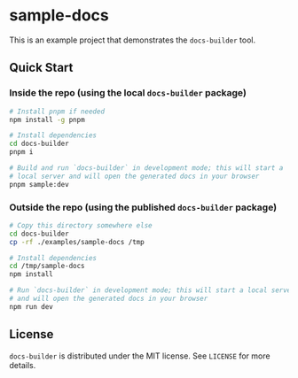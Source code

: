 # sample-docs

This is an example project that demonstrates the `docs-builder` tool.

## Quick Start

### Inside the repo (using the local `docs-builder` package)

```sh
# Install pnpm if needed
npm install -g pnpm

# Install dependencies
cd docs-builder
pnpm i

# Build and run `docs-builder` in development mode; this will start a
# local server and will open the generated docs in your browser
pnpm sample:dev
```

### Outside the repo (using the published `docs-builder` package)

```sh
# Copy this directory somewhere else
cd docs-builder
cp -rf ./examples/sample-docs /tmp

# Install dependencies
cd /tmp/sample-docs
npm install

# Run `docs-builder` in development mode; this will start a local server
# and will open the generated docs in your browser
npm run dev
```

## License

`docs-builder` is distributed under the MIT license. See `LICENSE` for more details.
